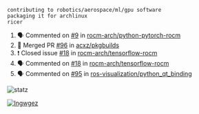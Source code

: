 ```
contributing to robotics/aerospace/ml/gpu software
packaging it for archlinux
ricer
```

<!--START_SECTION:activity-->
1. 🗣 Commented on [#9](https://github.com/rocm-arch/python-pytorch-rocm/issues/9) in [rocm-arch/python-pytorch-rocm](https://github.com/rocm-arch/python-pytorch-rocm)
2. 🎉 Merged PR [#96](https://github.com/acxz/pkgbuilds/pull/96) in [acxz/pkgbuilds](https://github.com/acxz/pkgbuilds)
3. ❗️ Closed issue [#18](https://github.com/rocm-arch/tensorflow-rocm/issues/18) in [rocm-arch/tensorflow-rocm](https://github.com/rocm-arch/tensorflow-rocm)
4. 🗣 Commented on [#18](https://github.com/rocm-arch/tensorflow-rocm/issues/18) in [rocm-arch/tensorflow-rocm](https://github.com/rocm-arch/tensorflow-rocm)
5. 🗣 Commented on [#95](https://github.com/ros-visualization/python_qt_binding/issues/95) in [ros-visualization/python_qt_binding](https://github.com/ros-visualization/python_qt_binding)
<!--END_SECTION:activity-->


![statz](https://github-readme-stats.vercel.app/api?username=acxz&include_all_commits=true&show_icons=true)

[![lngwgez](https://github-readme-stats.vercel.app/api/top-langs/?username=acxz&layout=compact)](https://github.com/acxz/github-readme-stats)


<!--
**acxz/acxz** is a ✨ _special_ ✨ repository because its `README.md` (this file) appears on your GitHub profile.

Here are some ideas to get you started:

- 🔭 I’m currently working on ...
- 🌱 I’m currently learning ...
- 👯 I’m looking to collaborate on ...
- 🤔 I’m looking for help with ...
- 💬 Ask me about ...
- 📫 How to reach me: ...
- 😄 Pronouns: ...
- ⚡ Fun fact: ...
-->
